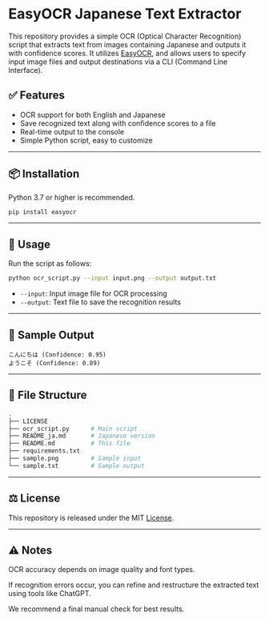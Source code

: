 # EasyOCR Japanese Text Extractor

This repository provides a simple OCR (Optical Character Recognition) script that extracts text from images containing Japanese and outputs it with confidence scores.
It utilizes [EasyOCR](https://github.com/JaidedAI/EasyOCR), and allows users to specify input image files and output destinations via a CLI (Command Line Interface).

## ✅ Features

* OCR support for both English and Japanese
* Save recognized text along with confidence scores to a file
* Real-time output to the console
* Simple Python script, easy to customize

---

## 📦 Installation

Python 3.7 or higher is recommended.

```bash
pip install easyocr
```

---

## 🚀 Usage

Run the script as follows:

```bash
python ocr_script.py --input input.png --output output.txt
```

* `--input`: Input image file for OCR processing
* `--output`: Text file to save the recognition results

---

## 📄 Sample Output

```
こんにちは (Confidence: 0.95)
ようこそ (Confidence: 0.89)
```

---

## 📁 File Structure

```bash
.
├── LICENSE
├── ocr_script.py      # Main script
├── README_ja.md       # Japanese version
├── README.md          # This file
├── requirements.txt
├── sample.png         # Sample input
└── sample.txt         # Sample output
```

---

## ⚖️ License

This repository is released under the MIT [License](./LICENSE).

---

## ⚠️ Notes

OCR accuracy depends on image quality and font types.

If recognition errors occur, you can refine and restructure the extracted text using tools like ChatGPT.

We recommend a final manual check for best results.
